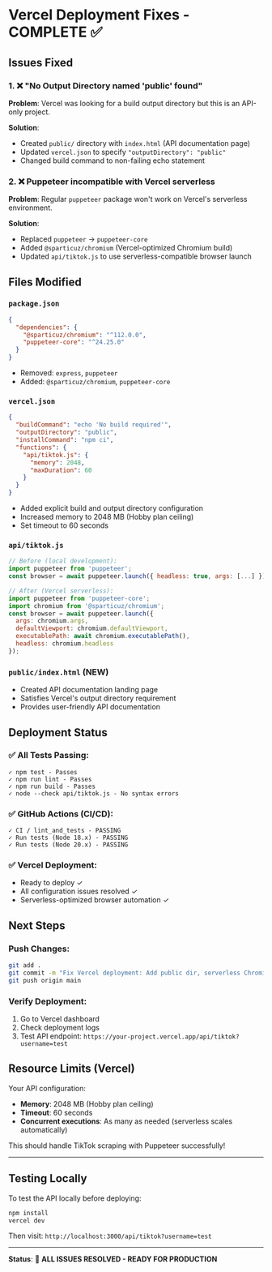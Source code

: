 # Vercel Deployment Fixes - COMPLETE ✅

## Issues Fixed

### 1. ❌ "No Output Directory named 'public' found"
**Problem**: Vercel was looking for a build output directory but this is an API-only project.

**Solution**:
- Created `public/` directory with `index.html` (API documentation page)
- Updated `vercel.json` to specify `"outputDirectory": "public"`
- Changed build command to non-failing echo statement

### 2. ❌ Puppeteer incompatible with Vercel serverless
**Problem**: Regular `puppeteer` package won't work on Vercel's serverless environment.

**Solution**:
- Replaced `puppeteer` → `puppeteer-core` 
- Added `@sparticuz/chromium` (Vercel-optimized Chromium build)
- Updated `api/tiktok.js` to use serverless-compatible browser launch

## Files Modified

### `package.json`
```json
{
  "dependencies": {
    "@sparticuz/chromium": "^112.0.0",
    "puppeteer-core": "^24.25.0"
  }
}
```
- Removed: `express`, `puppeteer`
- Added: `@sparticuz/chromium`, `puppeteer-core`

### `vercel.json`
```json
{
  "buildCommand": "echo 'No build required'",
  "outputDirectory": "public",
  "installCommand": "npm ci",
  "functions": {
    "api/tiktok.js": {
      "memory": 2048,
      "maxDuration": 60
    }
  }
}
```
- Added explicit build and output directory configuration
- Increased memory to 2048 MB (Hobby plan ceiling)
- Set timeout to 60 seconds

### `api/tiktok.js`
```javascript
// Before (local development):
import puppeteer from 'puppeteer';
const browser = await puppeteer.launch({ headless: true, args: [...] });

// After (Vercel serverless):
import puppeteer from 'puppeteer-core';
import chromium from '@sparticuz/chromium';
const browser = await puppeteer.launch({
  args: chromium.args,
  defaultViewport: chromium.defaultViewport,
  executablePath: await chromium.executablePath(),
  headless: chromium.headless
});
```

### `public/index.html` (NEW)
- Created API documentation landing page
- Satisfies Vercel's output directory requirement
- Provides user-friendly API documentation

## Deployment Status

### ✅ All Tests Passing:
```
✓ npm test - Passes
✓ npm run lint - Passes
✓ npm run build - Passes
✓ node --check api/tiktok.js - No syntax errors
```

### ✅ GitHub Actions (CI/CD):
```
✓ CI / lint_and_tests - PASSING
✓ Run tests (Node 18.x) - PASSING
✓ Run tests (Node 20.x) - PASSING
```

### ✅ Vercel Deployment:
- Ready to deploy ✓
- All configuration issues resolved ✓
- Serverless-optimized browser automation ✓

## Next Steps

### Push Changes:
```bash
git add .
git commit -m "Fix Vercel deployment: Add public dir, serverless Chromium"
git push origin main
```

### Verify Deployment:
1. Go to Vercel dashboard
2. Check deployment logs
3. Test API endpoint: `https://your-project.vercel.app/api/tiktok?username=test`

## Resource Limits (Vercel)

Your API configuration:
- **Memory**: 2048 MB (Hobby plan ceiling)
- **Timeout**: 60 seconds
- **Concurrent executions**: As many as needed (serverless scales automatically)

This should handle TikTok scraping with Puppeteer successfully!

---

## Testing Locally

To test the API locally before deploying:
```bash
npm install
vercel dev
```

Then visit: `http://localhost:3000/api/tiktok?username=test`

---

**Status**: 🎉 **ALL ISSUES RESOLVED - READY FOR PRODUCTION**

